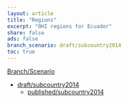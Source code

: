 ```yaml
---
layout: article
title: "Regions"
excerpt: "OHI regions for Ecuador"
share: false
ads: false
branch_scenario: draft/subcountry2014
toc: true
---
```


<nav class="navbar navbar-default" role="navigation">   <div class="container-fluid">     <div class="navbar-header">       <a class="navbar-brand" href="#">Branch/Scenario</a>     </div>     <div class="collapse navbar-collapse" id="navbar-1">       <ul class="nav navbar-nav">         <li class="dropdown">           <a href="#" class="dropdown-toggle" data-toggle="dropdown" role="button" aria-expanded="false">draft/subcountry2014<span class="caret"></span></a>           <ul class="dropdown-menu" role="menu">                       <li><a href="{{ site.baseurl }}/./regions">published/subcountry2014</a></li>                     </ul>         </li>       </ul>     </div>   </div> </nav>

<script src="https://embed.github.com/view/geojson/OHI-Science/ecu/draft/subcountry2014/spatial/regions_gcs.geojson"></script>
